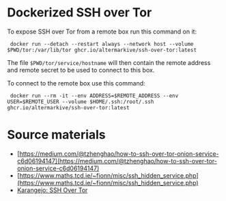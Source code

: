 # Dockerized SSH over Tor

To expose SSH over Tor from a remote box run this command on it:

     docker run --detach --restart always --network host --volume $PWD/tor:/var/lib/tor ghcr.io/altermarkive/ssh-over-tor:latest

The file `$PWD/tor/service/hostname` will then contain the remote address and remote secret to be used to connect to this box.

To connect to the remote box use this command:

     docker run --rm -it --env ADDRESS=$REMOTE_ADDRESS --env USER=$REMOTE_USER --volume $HOME/.ssh:/root/.ssh ghcr.io/altermarkive/ssh-over-tor:latest


# Source materials

* [https://medium.com/@tzhenghao/how-to-ssh-over-tor-onion-service-c6d06194147](https://medium.com/@tzhenghao/how-to-ssh-over-tor-onion-service-c6d06194147)
* [https://www.maths.tcd.ie/~fionn/misc/ssh_hidden_service.php](https://www.maths.tcd.ie/~fionn/misc/ssh_hidden_service.php)
* [Karangejo: SSH Over Tor](https://karangejo.com/posts/18)
